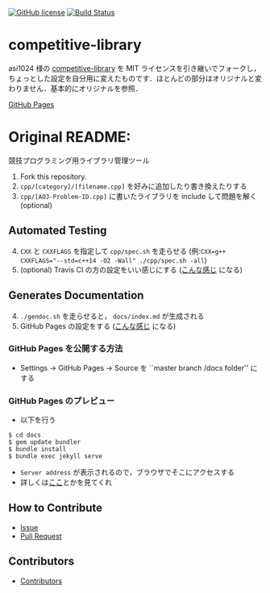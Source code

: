 [![GitHub license](https://img.shields.io/github/license/torotoki/competitive-library.svg)](https://github.com/asi1024/competitive-library/blob/master/LICENSE)
[![Build Status](https://api.travis-ci.com/torotoki/competitive-library.svg?token=bHMT9ys9eTKEnpmVBwKU&branch=master)](https://api.travis-ci.com/torotoki/competitive-library.svg?token=bHMT9ys9eTKEnpmVBwKU&branch=master)

# competitive-library

asi1024 様の [competitive-library](https://github.com/asi1024/competitive-library) を MIT ライセンスを引き継いでフォークし，ちょっとした設定を自分用に変えたものです．ほとんどの部分はオリジナルと変わりません．基本的にオリジナルを参照．

[GitHub Pages](https://torotoki.github.io/competitive-library/)

# Original README:

競技プログラミング用ライブラリ管理ツール

1. Fork this repository.
2. `cpp/[category]/[filename.cpp]` を好みに追加したり書き換えたりする
3. `cpp/[AOJ-Problem-ID.cpp]` に書いたライブラリを include して問題を解く (optional)

## Automated Testing
4. `CXX` と `CXXFLAGS` を指定して `cpp/spec.sh` を走らせる (例:`CXX=g++ CXXFLAGS="--std=c++14 -O2 -Wall" ./cpp/spec.sh -all`)
5. (optional) Travis CI の方の設定をいい感じにする ([こんな感じ](https://travis-ci.org/asi1024/competitive-library/jobs/219386700#L307) になる)

## Generates Documentation
4. `./gendoc.sh` を走らせると， `docs/index.md` が生成される
5. GitHub Pages の設定をする ([こんな感じ](https://asi1024.github.io/competitive-library/) になる)

### GitHub Pages を公開する方法
- Settings -> GitHub Pages -> Source を ``master branch /docs folder'' にする

### GitHub Pages のプレビュー
- 以下を行う
```
$ cd docs
$ gem update bundler
$ bundle install
$ bundle exec jekyll serve
```
- `Server address` が表示されるので，ブラウザでそこにアクセスする
- 詳しくは[ここ](https://github.com/github/pages-gem)とかを見てくれ

## How to Contribute
- [Issue](https://github.com/asi1024/competitive-library/issues/new)
- [Pull Request](https://github.com/asi1024/competitive-library/pull/new/master)

## Contributors
- [Contributors](https://github.com/asi1024/competitive-library/graphs/contributors)
